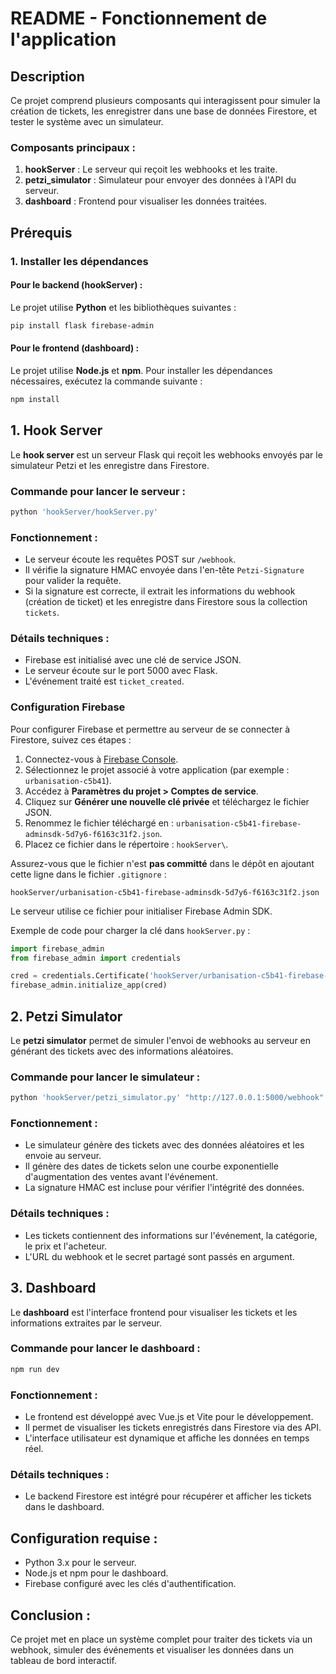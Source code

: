 # README - Fonctionnement de l'application

## Description
Ce projet comprend plusieurs composants qui interagissent pour simuler la création de tickets, les enregistrer dans une base de données Firestore, et tester le système avec un simulateur.

### Composants principaux :
1. **hookServer** : Le serveur qui reçoit les webhooks et les traite.
2. **petzi_simulator** : Simulateur pour envoyer des données à l'API du serveur.
3. **dashboard** : Frontend pour visualiser les données traitées.

## Prérequis

### 1. Installer les dépendances

#### Pour le backend (hookServer) :
Le projet utilise **Python** et les bibliothèques suivantes :

```bash
pip install flask firebase-admin
```

#### Pour le frontend (dashboard) :
Le projet utilise **Node.js** et **npm**. Pour installer les dépendances nécessaires, exécutez la commande suivante :

```bash
npm install
```

## 1. Hook Server

Le **hook server** est un serveur Flask qui reçoit les webhooks envoyés par le simulateur Petzi et les enregistre dans Firestore.

### Commande pour lancer le serveur :
```bash
python 'hookServer/hookServer.py'
```

### Fonctionnement :
- Le serveur écoute les requêtes POST sur `/webhook`.
- Il vérifie la signature HMAC envoyée dans l'en-tête `Petzi-Signature` pour valider la requête.
- Si la signature est correcte, il extrait les informations du webhook (création de ticket) et les enregistre dans Firestore sous la collection `tickets`.

### Détails techniques :
- Firebase est initialisé avec une clé de service JSON.
- Le serveur écoute sur le port 5000 avec Flask.
- L'événement traité est `ticket_created`.

### Configuration Firebase

Pour configurer Firebase et permettre au serveur de se connecter à Firestore, suivez ces étapes :

1. Connectez-vous à [Firebase Console](https://console.firebase.google.com).
2. Sélectionnez le projet associé à votre application (par exemple : `urbanisation-c5b41`).
3. Accédez à **Paramètres du projet > Comptes de service**.
4. Cliquez sur **Générer une nouvelle clé privée** et téléchargez le fichier JSON.
5. Renommez le fichier téléchargé en : `urbanisation-c5b41-firebase-adminsdk-5d7y6-f6163c31f2.json`.
6. Placez ce fichier dans le répertoire : `hookServer\`.

Assurez-vous que le fichier n'est **pas committé** dans le dépôt en ajoutant cette ligne dans le fichier `.gitignore` :

```
hookServer/urbanisation-c5b41-firebase-adminsdk-5d7y6-f6163c31f2.json
```

Le serveur utilise ce fichier pour initialiser Firebase Admin SDK.

Exemple de code pour charger la clé dans `hookServer.py` :

```python
import firebase_admin
from firebase_admin import credentials

cred = credentials.Certificate('hookServer/urbanisation-c5b41-firebase-adminsdk-5d7y6-f6163c31f2.json')
firebase_admin.initialize_app(cred)
```

## 2. Petzi Simulator

Le **petzi simulator** permet de simuler l'envoi de webhooks au serveur en générant des tickets avec des informations aléatoires.

### Commande pour lancer le simulateur :
```bash
python 'hookServer/petzi_simulator.py' "http://127.0.0.1:5000/webhook" "AEeyJhbGciOiJIUzUxMiIsImlzcyI6"
```

### Fonctionnement :
- Le simulateur génère des tickets avec des données aléatoires et les envoie au serveur.
- Il génère des dates de tickets selon une courbe exponentielle d'augmentation des ventes avant l'événement.
- La signature HMAC est incluse pour vérifier l'intégrité des données.

### Détails techniques :
- Les tickets contiennent des informations sur l'événement, la catégorie, le prix et l'acheteur.
- L'URL du webhook et le secret partagé sont passés en argument.

## 3. Dashboard

Le **dashboard** est l'interface frontend pour visualiser les tickets et les informations extraites par le serveur.

### Commande pour lancer le dashboard :
```bash
npm run dev
```

### Fonctionnement :
- Le frontend est développé avec Vue.js et Vite pour le développement.
- Il permet de visualiser les tickets enregistrés dans Firestore via des API.
- L'interface utilisateur est dynamique et affiche les données en temps réel.

### Détails techniques :
- Le backend Firestore est intégré pour récupérer et afficher les tickets dans le dashboard.

## Configuration requise :
- Python 3.x pour le serveur.
- Node.js et npm pour le dashboard.
- Firebase configuré avec les clés d'authentification.

## Conclusion :
Ce projet met en place un système complet pour traiter des tickets via un webhook, simuler des événements et visualiser les données dans un tableau de bord interactif.
